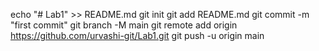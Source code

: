 echo "# Lab1" >> README.md
git init
git add README.md
git commit -m "first commit"
git branch -M main
git remote add origin https://github.com/urvashi-git/Lab1.git
git push -u origin main
                

